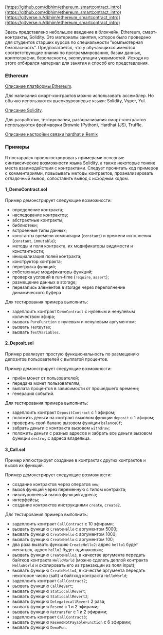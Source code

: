 [https://github.com/dbhim/ethereum_smartcontract_intro](https://github.com/dbhim/ethereum_smartcontract_intro)  
[https://gitverse.ru/dbhim/ethereum_smartcontract_intro](https://gitverse.ru/dbhim/ethereum_smartcontract_intro)

Здесь представлено небольшое введение в блокчейн, Ethereum, смарт-контракты, Solidity. Это материалы занятия, которое было проведено для студентов старших курсов по специальности "компьютерная безопасность". Предполагается, что у обучающихся имеются соответствующие знания по программированию, базам данных, криптографии, безопасности, эксплуатации уязвимостей. Исходя из этого отбирался материал для занятия и способ его представления.

### Ethereum

[Описание платформы Ethereum](./ethereum_intro.md).

Для написания смарт-контрактов можно использовать ассемблер. Но обычно используются высокоуровневые языки: Solidity, Vyper, Yul.

[Описание Solidity](./solidity.md).

Для разработки, тестирования, разворачивания смарт-контрактов используются фреймворки Brownie (Python), Hardhat (JS), Truffle.

[Описание настройки связки hardhat и Remix](./ethereum_devel.md)



### Примеры

Я постарался проиллюстрировать примерами основные синтаксические возможности языка Solidity, а также некоторые тонкие места взаимодействия с контрактами. Следует прочитать код примеров с комментариями, повызывать методы контрактов, проанализировать отладочный вывод, сопоставить вывод с исходным кодом.


#### 1_DemoContract.sol

Пример демонстрирует следующие возможности:
- определение контракта;
- наследование контрактов;
- абстрактные контракты;
- библиотеки;
- встроенные типы данных;
- константы времени компиляции (`constant`) и времени исполнения (`constant`, `immutable`);
- методы и поля контракта, их модификаторы видимости и константности;
- инициализация полей контракта;
- конструктор контракта;
- перегрузка функций;
- собственные модификаторы функций;
- проверка условий в run-time (`require`, `assert`);
- размещение данных в storage;
- перезапись элементов в storage через переполнение динамического буфера

Для тестирования примера выполнить:
- задеплоить контракт `DemoContract` с нулевым и ненулевым количеством эфира;
- вызвать `PureFunction` с нулевым и ненулевым аргументом;
- вызвать `TestBytes`;
- вызвать `TestVariables`.


#### 2_Deposit.sol

Пример реализует простую функциональность по размещению депозитов пользователей с выплатой процентов.

Пример демонстрирует следующие возможности:
- приём монет от пользователей;
- передача монет пользователям;
- выплата процентов в зависимости от прошедшего времени;
- генерация событий.

Для тестирования примера выполнить:
- задеплоить контракт `DepositContract` с 1 эфиром;
- положить деньги на контракт вызовом функции `deposit` с 1 эфиром;
- проверить свой баланс вызовом функции `balanceOf`;
- забрать деньги с контракта вызовом `withdraw`;
- положить деньги с разных адресов и забрать все деньги вызовом функции `destroy` с адреса владельца.


#### 3_Call.sol

Пример иллюстрирует создание в контрактах других контрактов и вызов их функций.

Пример демонстрирует следующие возможности:
- создание контрактов через оператов `new`;
- вызов функций через переменную с типом контракта;
- низкоуровневый вызов функций адреса;
- интерфейсы;
- создание контрактов инструкциями `create`, `create2`.


Для тестирования примера выполнить:
- задеплоить контракт `CallContract` с 10 эфирами;
- вызвать функцию `CreateHello` с аргументом 5000;
- вызвать функцию `CreateHello` с аргументом 1000;
- вызвать функцию `CreateHello` с аргументом 100;
- два раза вызвать функцию `CreateHello2`: адрес `hello1` будет меняться, адрес `hello2` будет одинаковым;
- вызвать функцию `CreateHello3`, в качестве аргумента передать байткод контракта `HelloWorld` (можно сделать деплой контракта `HelloWorld` и скопировать его из транзакции из поля input);
- вызвать функцию `CreateHello4`, в качестве аргумента передать некоторое число (salt) и байткод контракта `HelloWorld`;
- задеплоить контракт `CallContract2`;
- вызвать функцию `CallRevert`;
- вызвать функцию `StaticcallRevert`;
- вызвать функцию `StaticcallRevert2`;
- вызвать функцию `DelegatecallRevert` 2 раза;
- вызвать функцию `Resend` с 1 и 2 эфирами;
- вызвать функцию `Retransfer` с 1 и 2 эфирами;
- задеплоить контракт `CallContract3`;
- вызвать функцию `ResendNotPayableFunction` с 6 эфирами;
- вызвать функцию `DemoFun`.
